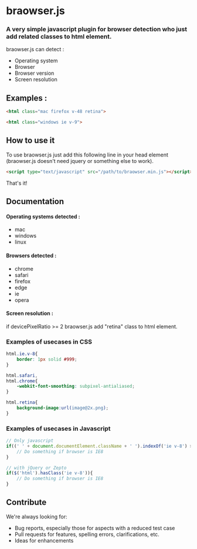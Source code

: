 # braowser.js

### A very simple javascript plugin for browser detection who just add related classes to html element.

braowser.js can detect : 

* Operating system
* Browser
* Browser version
* Screen resolution


## Examples : 

```html
<html class="mac firefox v-48 retina">
```
```html
<html class="windows ie v-9">
```

## How to use it

To use braowser.js just add this following line in your head element (braowser.js doesn't need jquery or something else to work).

```html
<script type="text/javascript" src="/path/to/braowser.min.js"></script>
```

That's it!




## Documentation

#### Operating systems detected :
* mac 
* windows
* linux
 
#### Browsers detected :
* chrome
* safari 
* firefox
* edge
* ie
* opera

#### Screen resolution :

if devicePixelRatio >= 2 braowser.js add "retina" class to html element.


### Examples of usecases in CSS

```css
html.ie.v-8{
    border: 1px solid #999;
}

html.safari,
html.chrome{
	-webkit-font-smoothing: subpixel-antialiased;
}

html.retina{
	background-image:url(image@2x.png);
}
```

### Examples of usecases in Javascript

```javascript
// Only javascript
if((' ' + document.documentElement.className + ' ').indexOf('ie v-8') > -1){
	// Do something if browser is IE8
}

// with jQuery or Zepto
if($('html').hasClass('ie v-8')){
	// Do something if browser is IE8
}
```


## Contribute

We're always looking for:

* Bug reports, especially those for aspects with a reduced test case
* Pull requests for features, spelling errors, clarifications, etc.
* Ideas for enhancements


